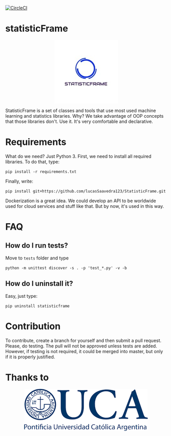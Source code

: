 [![CircleCI](https://circleci.com/gh/lucasSaavedra123/StatisticFrame/tree/master.svg?style=shield)](https://circleci.com/gh/lucasSaavedra123/StatisticFrame/tree/master)

# statisticFrame
<p align="center">
  <img align="center" src="assets/logo.png">
</p>
StatisticFrame is a set of classes and tools that use most used machine learning and statistics libraries. Why? We take advantage of OOP concepts that those libraries don't. Use it. It's very comfortable and declarative.

# Requirements

What do we need? Just Python 3.
First, we need to install all required libraries. To do that, type:

    pip install -r requirements.txt

Finally, write:

    pip install git+https://github.com/lucasSaavedra123/StatisticFrame.git

Dockerization is a great idea. We could develop an API to be worldwide used for cloud services and stuff like that. But by now, it's used in this way.

# FAQ

## How do I run tests?

Move to `tests` folder and type

    python -m unittest discover -s . -p 'test_*.py' -v -b

## How do I uninstall it?

Easy, just type:

    pip uninstall statisticframe


# Contribution
To contribute, create a branch for yourself and then submit a pull request. Please, do testing. The pull will not be approved unless tests are added. However, if testing is not required, it could be merged into master, but only if it is properly justified.

# Thanks to
<p align="center">
  <img align="center" src="assets/logo_uca.png">
</p>

